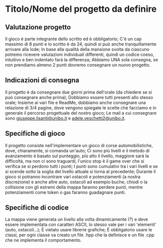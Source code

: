 # Titolo/Nome del progetto da definire

## Valutazione progetto
Il gioco è parte integrante dello scritto ed è obbligatorio;
C'è un cap massimo di 8 punti e lo scritto è da 24, quindi si può anche tranquillamente arrivare alla lode;
In base alla qualità della mansione svolta da ciascuno potremo ricevere valutazioni individuali differenti, quindi un codice coeso, intuitivo e ben indentato farà la differenza;
Abbiamo UNA sola consegna, se non prendiamo almeno 2 punti dovremo consegnare un nuovo progetto.

## Indicazioni di consegna
Il progetto è da consegnare due giorni prima dell'orale (da chiedere se si può consegnare anche prima);
Dobbiamo essere tutti presenti allo stesso orale;
Insieme ai vari file e ReadMe, dobbiamo anche consegnare una relazione di 3/4 pagine, dove vengono spiegate le scelte che facciamo e in generale il percorso progettuale del nostro gioco;
Le mail a cui consegnare sono giuseppe.lisanti@unibo.it e adele.veschetti2@unibo.it.

## Specifiche di gioco
Il progetto consiste nell'implementare un gioco di corse automobilistiche, dove, chiaramente, si comanda un'auto;
Ci sono più livelli e il metodo di avanzamento è basato sul punteggio, più alto il livello, maggiore sarà la difficoltà, ma non ci sono traguardi, l'unico stop è il game over che si verifica se si perdono tutti i punti;
I punti sono cumulativi tra i vari livelli e se si scende sotto la soglia del livello attuale si torna al precedente;
Durante il gioco si potranno incontrare vari ostacoli e potenziamenti (a nostra discrezione) e anche altre auto, ostacoli ad esempio buche, chiodi o la collisione con gli estremi della mappa faranno perdere punti, mentre potenziamenti come token o gas 
faranno guadagnare punti.

## Specifiche di codice
La mappa viene generata un livello alla volta dinamicamente (?) e deve essere implementata con caratteri ASCII, lo stesso vale per i vari 'elementi' (auto, ostacoli...);
È vietato usare librerie grafiche;
È obbligatorio usare le classi, per ogni classe va creato un file .hpp che la definisce e un file .cpp che ne implementa il comportamento.
